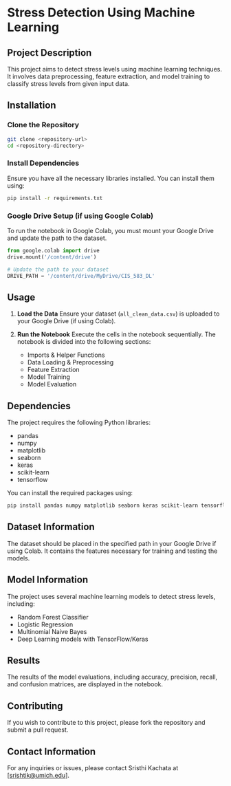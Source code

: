 # Stress Detection Using Machine Learning

## Project Description
This project aims to detect stress levels using machine learning techniques. It involves data preprocessing, feature extraction, and model training to classify stress levels from given input data.

## Installation

### Clone the Repository
```bash
git clone <repository-url>
cd <repository-directory>
```

### Install Dependencies
Ensure you have all the necessary libraries installed. You can install them using:
```bash
pip install -r requirements.txt
```

### Google Drive Setup (if using Google Colab)
To run the notebook in Google Colab, you must mount your Google Drive and update the path to the dataset.
```python
from google.colab import drive
drive.mount('/content/drive')

# Update the path to your dataset
DRIVE_PATH = '/content/drive/MyDrive/CIS_583_DL'
```

## Usage

1. **Load the Data**
   Ensure your dataset (`all_clean_data.csv`) is uploaded to your Google Drive (if using Colab).

2. **Run the Notebook**
   Execute the cells in the notebook sequentially. The notebook is divided into the following sections:
   - Imports & Helper Functions
   - Data Loading & Preprocessing
   - Feature Extraction
   - Model Training
   - Model Evaluation

## Dependencies
The project requires the following Python libraries:
- pandas
- numpy
- matplotlib
- seaborn
- keras
- scikit-learn
- tensorflow

You can install the required packages using:
```bash
pip install pandas numpy matplotlib seaborn keras scikit-learn tensorflow
```

## Dataset Information
The dataset should be placed in the specified path in your Google Drive if using Colab. It contains the features necessary for training and testing the models.

## Model Information
The project uses several machine learning models to detect stress levels, including:
- Random Forest Classifier
- Logistic Regression
- Multinomial Naive Bayes
- Deep Learning models with TensorFlow/Keras

## Results
The results of the model evaluations, including accuracy, precision, recall, and confusion matrices, are displayed in the notebook.

## Contributing
If you wish to contribute to this project, please fork the repository and submit a pull request.

## Contact Information
For any inquiries or issues, please contact Sristhi Kachata at [srishtik@umich.edu].
